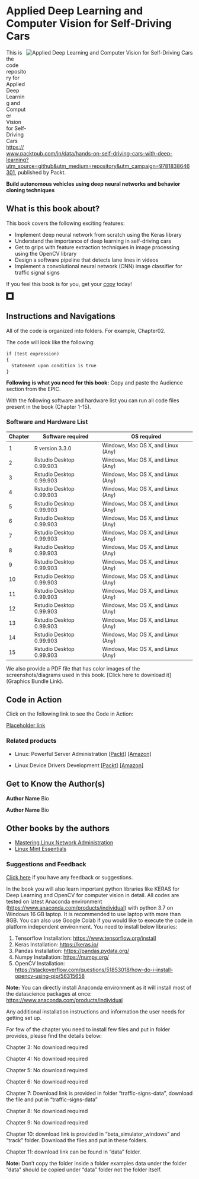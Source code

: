 # Applied Deep Learning and Computer Vision for Self-Driving Cars


<a href="https://www.packtpub.com/in/data/hands-on-self-driving-cars-with-deep-learning?utm_source=github&utm_medium=repository&utm_campaign=9781838646301"><img src="Cover Image URL of the Book" alt="Applied Deep Learning and Computer Vision for Self-Driving Cars" height="256px" align="right"></a>

This is the code repository for Applied Deep Learning and Computer Vision for Self-Driving Cars https://www.packtpub.com/in/data/hands-on-self-driving-cars-with-deep-learning?utm_source=github&utm_medium=repository&utm_campaign=9781838646301, published by Packt.

**Build autonomous vehicles using deep neural networks and behavior cloning techniques** 

## What is this book about?

This book covers the following exciting features: 
* Implement deep neural network from scratch using the Keras library
* Understand the importance of deep learning in self-driving cars
* Get to grips with feature extraction techniques in image processing using the OpenCV library
* Design a software pipeline that detects lane lines in videos
* Implement a convolutional neural network (CNN) image classifier for traffic signal signs

If you feel this book is for you, get your [copy](https://www.amazon.com/dp/10DigitISBN) today!

<a href="https://www.packtpub.com/?utm_source=github&utm_medium=banner&utm_campaign=GitHubBanner"><img src="https://raw.githubusercontent.com/PacktPublishing/GitHub/master/GitHub.png" 
alt="https://www.packtpub.com/" border="5" /></a>


## Instructions and Navigations
All of the code is organized into folders. For example, Chapter02.

The code will look like the following:
```
if (test expression)
{
  Statement upon condition is true
}
```

**Following is what you need for this book:**
Copy and paste the Audience section from the EPIC.

With the following software and hardware list you can run all code files present in the book (Chapter 1-15).

### Software and Hardware List

| Chapter  | Software required                   | OS required                        |
| -------- | ------------------------------------| -----------------------------------|
| 1        | R version 3.3.0                     | Windows, Mac OS X, and Linux (Any) |
| 2        | Rstudio Desktop 0.99.903            | Windows, Mac OS X, and Linux (Any) |
| 3        | Rstudio Desktop 0.99.903            | Windows, Mac OS X, and Linux (Any) |
| 4        | Rstudio Desktop 0.99.903            | Windows, Mac OS X, and Linux (Any) |
| 5        | Rstudio Desktop 0.99.903            | Windows, Mac OS X, and Linux (Any) |
| 6        | Rstudio Desktop 0.99.903            | Windows, Mac OS X, and Linux (Any) |
| 7        | Rstudio Desktop 0.99.903            | Windows, Mac OS X, and Linux (Any) |
| 8        | Rstudio Desktop 0.99.903            | Windows, Mac OS X, and Linux (Any) |
| 9        | Rstudio Desktop 0.99.903            | Windows, Mac OS X, and Linux (Any) |
| 10        | Rstudio Desktop 0.99.903            | Windows, Mac OS X, and Linux (Any) |
| 11        | Rstudio Desktop 0.99.903            | Windows, Mac OS X, and Linux (Any) |
| 12        | Rstudio Desktop 0.99.903            | Windows, Mac OS X, and Linux (Any) |
| 13        | Rstudio Desktop 0.99.903            | Windows, Mac OS X, and Linux (Any) |
| 14        | Rstudio Desktop 0.99.903            | Windows, Mac OS X, and Linux (Any) |
| 15        | Rstudio Desktop 0.99.903            | Windows, Mac OS X, and Linux (Any) |


We also provide a PDF file that has color images of the screenshots/diagrams used in this book. [Click here to download it](Graphics Bundle Link).

## Code in Action

Click on the following link to see the Code in Action:

[Placeholder link](www.youtube.com/URL)

### Related products <Other books you may enjoy>
* Linux: Powerful Server Administration [[Packt]](https://www.packtpub.com/networking-and-servers/linux-powerful-server-administration?utm_source=github&utm_medium=repository&utm_campaign=9781788293778) [[Amazon]](https://www.amazon.com/dp/1788293770)

* Linux Device Drivers Development [[Packt]](https://www.packtpub.com/networking-and-servers/linux-device-drivers-development?utm_source=github&utm_medium=repository&utm_campaign=9781785280009) [[Amazon]](https://www.amazon.com/dp/1788293770)

## Get to Know the Author(s)
**Author Name**
Bio

**Author Name**
Bio


## Other books by the authors
* [Mastering Linux Network Administration](https://www.packtpub.com/networking-and-servers/mastering-linux-network-administration?utm_source=github&utm_medium=repository&utm_campaign=9781784399597)
* [Linux Mint Essentials](https://www.packtpub.com/networking-and-servers/linux-mint-essentials?utm_source=github&utm_medium=repository&utm_campaign=9781782168157)

### Suggestions and Feedback
[Click here](https://docs.google.com/forms/d/e/1FAIpQLSdy7dATC6QmEL81FIUuymZ0Wy9vH1jHkvpY57OiMeKGqib_Ow/viewform) if you have any feedback or suggestions.











In the book you will also learn important python libraries like KERAS for Deep Learning and OpenCV for computer vision in detail. All codes are tested on latest Anaconda environment (https://www.anaconda.com/products/individual) with python 3.7 on Windows 16 GB laptop. It is recommended to use laptop with more than 8GB. You can also use Google Colab if you would like to execute the code in platform independent environment. You need to install below libraries:

1. Tensorflow Installation:  https://www.tensorflow.org/install
2. Keras Installation:  https://keras.io/
3. Pandas Installation:  https://pandas.pydata.org/
4. Numpy Installation:  https://numpy.org/
5. OpenCV Installation:  https://stackoverflow.com/questions/51853018/how-do-i-install-opencv-using-pip/56315658

**Note:** You can directly install Anaconda environment as it will install most of the datascience packages at once: https://www.anaconda.com/products/individual

Any additional installation instructions and information the user needs for getting set up. 

For few of the chapter you need to install few files and put in folder provides, please find the details below:

Chapter 3: No download required

Chapter 4: No download required

Chapter 5: No download required

Chapter 6: No download required

Chapter 7: Download link is provided in folder “traffic-signs-data”, download the file and put in “traffic-signs-data”

Chapter 8: No download required

Chapter 9: No download required

Chapter 10: download link is provided in “beta_simulator_windows” and “track” folder. Download the files and put in these folders.

Chapter 11: download link can be found in “data” folder.

**Note:** Don’t copy the folder inside a folder examples data under the folder “data” should be copied under “data” folder not the folder itself.

